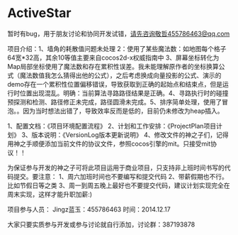ActiveStar
==========

暂时有bug，用于朋友讨论和协同开发试错，请先咨询敬哲455786463@qq.com

项目介绍：1、墙角的耗散值问题未处理 2：使用了某些魔法数：如地图每个格子64宽*32高，其余10等值主要来自cocos2d-x权威指南中 3、屏幕坐标转化为Map局部坐标使用了魔法数和存在累积性误差。我未能理解原作者的坐标换算公式（魔法数值我怎么猜得出他的公式），之后考虑换成向量投影的公式、演示的demo存在一个累积性位置偏移错误，导致获取到正确的起始点和结束点，但是运行时位置出现混乱。明确：当前算法寻路路径结果是正确。4、寻路执行时的碰撞预探测和检测、路径修正未完成，路径圆滑未完成。5、排序简单处理，使用了冒泡。。因为当时想法出错了，导致效率反而是低的，目前仍未修改为heap插入。

1、配置文档：《项目环境配置流程》
2、计划和工作安排：《ProjectPlan项目计划》
3、版本说明：《VersionLog版本更新说明》
4、修改文件的神之子们，记得用神之手顺便添加当前文件的协议文件，参照cocos引擎的mit。只接受mit协议！！


为保证参与开发的神之子可将此项目运用于商业项目，只支持非上班时间书写的代码提交。要注意：
1、周六加班时间也不要编写和提交代码
2、带薪假期也不行。比如节假日等之类
3、周一到周五晚上最好也不要提交代码，建议计划实现完全在周末实现，这样才能升职加薪:)


项目参与人员：
Jingz蓝玉：455786463 时间：2014.12.17



大家只要实质参与开发或参与讨论就自行添加，讨论群：387193878